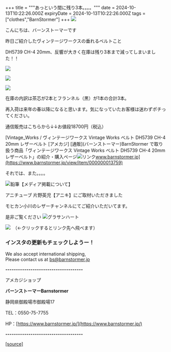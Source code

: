 +++
title = """あっという間に残り3本。。。。"""
date = 2024-10-13T10:22:26.000Z
expiryDate = 2024-10-13T10:22:26.000Z
tags = ["clothes","BarnStormer"]
+++
[![](https://stat.ameba.jp/user_images/20231023/16/barnstormer-go/b2/03/p/o0420015015354743273.png)](https://ameblo.jp/barnstormer-go/entry-12825670498.html)

こんにちは、バーンストーマーです

昨日ご紹介したヴィンテージワークスの垂れるベルトこと

DH5739 CH-4 20mm、反響が大きく在庫は残り3本まで減ってしまいました！！

[![](https://stat.ameba.jp/user_images/20241013/18/barnstormer-go/8e/bf/j/o0466070015497397811.jpg)](https://stat.ameba.jp/user_images/20241013/18/barnstormer-go/8e/bf/j/o0466070015497397811.jpg)

[![](https://stat.ameba.jp/user_images/20241013/18/barnstormer-go/dc/5c/j/o0466070015497397809.jpg)](https://stat.ameba.jp/user_images/20241013/18/barnstormer-go/dc/5c/j/o0466070015497397809.jpg)

[![](https://stat.ameba.jp/user_images/20241013/18/barnstormer-go/f6/d6/j/o0466070015497397807.jpg)](https://stat.ameba.jp/user_images/20241013/18/barnstormer-go/f6/d6/j/o0466070015497397807.jpg)

在庫の内訳は茶芯が2本とフランネル（黒）が1本の合計3本。

再入荷は来年の春以降になると思います。気になっていたお客様は迷わずポチってください。

通信販売はこちらから↓↓お値段18700円（税込）

[Vintage\_Works / ヴィンテージワークス Vintage Works ベルト DH5739 CH-4 20mm レザーベルト \[アメカジ\] \[通販\](バーンストーマー)BarnStormer で取り扱う商品「ヴィンテージワークス Vintage Works ベルト DH5739 CH-4 20mm レザーベルト」の紹介・購入ページ![リンク](https://c.stat100.ameba.jp/ameblo/symbols/v3.20.0/svg/gray/editor_link.svg)www.barnstormer.jp](https://www.barnstormer.jp/view/item/000000013759)

それでは、また。。。。

![鉛筆](https://stat100.ameba.jp/blog/ucs/img/char/char3/519.png)【メディア掲載について】

アニチューブ 片野英児【アニキ】にご取材いただきました

モヒカン小川のレザーチャンネルにてご紹介いただいてます。

是非ご覧ください ![グラサンハート](https://stat100.ameba.jp/blog/ucs/img/char/char3/148.png)

[![](https://stat.ameba.jp/user_images/20230412/16/barnstormer-go/6a/23/p/o0108010815269242493.png)](https://www.instagram.com/barnstormer_daily/)　（←クリックするとリンク先へ飛べます）

### インスタの更新もチェックしようー！

We also accept international shipping,  
Please contact us at bs@barnstormer.jp

**\-------------------------------------**

アメカジショップ

**バーンストーマーBarnstormer**

静岡県御殿場市御殿場17

TEL：0550-75-7755

HP：[https://www.barnstormer.jp/](https://www.barnstormer.jp/)

**\-------------------------------------**

[[source]](https://ameblo.jp/barnstormer-go/entry-12871116848.html)
